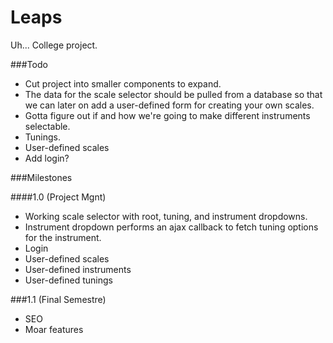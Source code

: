 Leaps
=====

Uh... College project.

###Todo
 * Cut project into smaller components to expand.
 * The data for the scale selector should be pulled from a database so that we can later on add a user-defined form for creating your own scales.
 * Gotta figure out if and how we're going to make different instruments selectable.
 * Tunings.
 * User-defined scales
 * Add login?

###Milestones

####1.0 (Project Mgnt)
 * Working scale selector with root, tuning, and instrument dropdowns.
  * Instrument dropdown performs an ajax callback to fetch tuning options for the instrument.
 * Login
  * User-defined scales
  * User-defined instruments
  * User-defined tunings
  
###1.1 (Final Semestre)
 * SEO
 * Moar features
